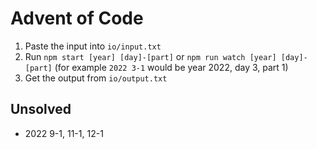 # Advent of Code

1. Paste the input into `io/input.txt`
2. Run `npm start [year] [day]-[part]` or `npm run watch [year] [day]-[part]` (for example `2022 3-1` would be year 2022, day 3, part 1)
3. Get the output from `io/output.txt`

## Unsolved

- 2022 9-1, 11-1, 12-1
